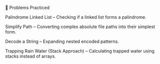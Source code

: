 📌 Problems Practiced

Palindrome Linked List – Checking if a linked list forms a palindrome.

Simplify Path – Converting complex absolute file paths into their simplest form.

Decode a String – Expanding nested encoded patterns.

Trapping Rain Water (Stack Approach) – Calculating trapped water using stacks instead of arrays.
